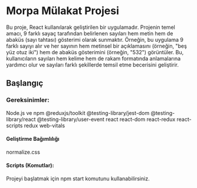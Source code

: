 # Morpa Mülakat Projesi

Bu proje, React kullanılarak geliştirilen bir uygulamadır. Projenin temel amacı, 9 farklı sayaç tarafından belirlenen sayıları hem metin hem de abaküs (sayı tahtası) gösterimi olarak sunmaktır. Örneğin, bu uygulama 9 farklı sayıyı alır ve her sayının hem metinsel bir açıklamasını (örneğin, "beş yüz otuz iki") hem de abaküs gösterimini (örneğin, "532") görüntüler. Bu, kullanıcıların sayıları hem kelime hem de rakam formatında anlamalarına yardımcı olur ve sayıları farklı şekillerde temsil etme becerisini geliştirir.

## Başlangıç

### Gereksinimler:
Node.js ve npm
@reduxjs/toolkit
@testing-library/jest-dom
@testing-library/react
@testing-library/user-event
react
react-dom
react-redux
react-scripts
redux
web-vitals

#### Geliştirme Bağımlılığı
normalize.css

#### Scripts (Komutlar): 
Projeyi başlatmak için npm start komutunu kullanabilirsiniz.
